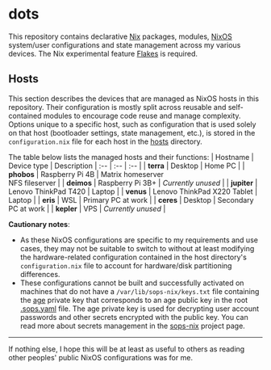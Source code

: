 # dots
This repository contains declarative [Nix] packages, modules, [NixOS] 
system/user configurations and state management across my various devices. The 
Nix experimental feature [Flakes] is required.

[Nix]: https://nixos.org/guides/how-nix-works.html
[NixOS]: https://nixos.org/guides/how-nix-works.html#nixos
[Flakes]: https://nixos.wiki/wiki/Flakes

## Hosts
This section describes the devices that are managed as NixOS hosts in this 
repository. Their configuration is mostly split across reusable and 
self-contained modules to encourage code reuse and manage complexity. Options 
unique to a specific host, such as configuration that is used solely on that 
host (bootloader settings, state management, etc.), is stored in the 
`configuration.nix` file for each host in the [hosts](./hosts) directory.

The table below lists the managed hosts and their functions:
| Hostname | Device type | Description
| :-- | :-- | :-- |
| **terra** | Desktop | Home PC |
| **phobos** | Raspberry Pi 4B | Matrix homeserver <br/> NFS fileserver |
| **deimos** | Raspberry Pi 3B+ |  _Currently unused_ |
| **jupiter** | Lenovo ThinkPad T420 | Laptop |
| **venus** | Lenovo ThinkPad X220 Tablet | Laptop |
| **eris** | WSL | Primary PC at work |
| **ceres** | Desktop | Secondary PC at work |
| **kepler** | VPS | _Currently unused_ |

**Cautionary notes**:
- As these NixOS configurations are specific to my requirements and use cases, 
  they may not be suitable to switch to without at least modifying the 
  hardware-related configuration contained in the host directory's 
  `configuration.nix` file to account for hardware/disk partitioning 
  differences.
- These configurations cannot be built and successfully activated on machines 
  that do not have a `/var/lib/sops-nix/keys.txt` file containing the [age] 
  private key that corresponds to an age public key in the root 
  [.sops.yaml](./.sops.yaml) file. The age private key is used for decrypting 
  user account passwords and other secrets encrypted with the public key. You 
  can read more about secrets management in the [sops-nix] project page.

[age]: https://age-encryption.org/v1
[sops-nix]: https://github.com/Mic92/sops-nix

---
If nothing else, I hope this will be at least as useful to others as reading 
other peoples' public NixOS configurations was for me.
